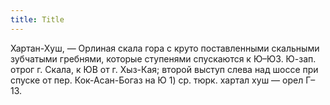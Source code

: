 ```yaml
---
title: Title
---
```


Хартан-Хуш, — Орлиная скала гора с круто поставленными скальными зубчатыми
гребнями, которые ступенями спускаются к Ю–ЮЗ. Ю-зап. отрог г. Скала, к ЮВ от г.
Хыз-Кая; второй выступ слева над шоссе при спуске от пер. Кок-Асан-Богаз на Ю 1)
ср. тюрк. хартал хуш — орел Г–13.
